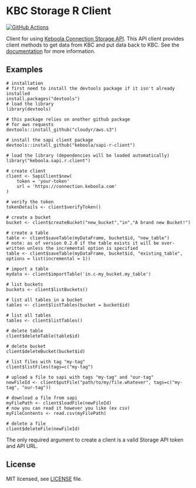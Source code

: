 # KBC Storage R Client

[![GitHub Actions](https://github.com/keboola/sapi-r-client/actions/workflows/push.yml/badge.svg?branch=master)](https://github.com/keboola/sapi-r-client/actions/workflows/push.yml)

Client for using [Keboola Connection Storage API](http://docs.keboola.apiary.io/). 
This API client provides client methods to get data from KBC and put data back to KBC.
See the [documentation](https://developers.keboola.com/integrate/storage/) for more information.

## Examples
```
# installation
# first need to install the devtools package if it isn't already installed
install.packages("devtools")
# load the library
library(devtools)

# this package relies on another github package 
# for aws requests
devtools::install_github("cloudyr/aws.s3")

# install the sapi client package
devtools::install_github("keboola/sapi-r-client")

# load the library (dependencies will be loaded automatically)
library("keboola.sapi.r.client")

# create client
client <- SapiClient$new(
    token = 'your-token'
    url = 'https://connection.keboola.com'
)

# verify the token
tokenDetails <- client$verifyToken()

# create a bucket
bucket <- client$createBucket("new_bucket","in","A brand new Bucket!")

# create a table
table <- client$saveTable(myDataFrame, bucket$id, "new_table")
# note: as of version 0.2.0 if the table exists it will be over-written unless the incremental option is specified
table <- client$saveTable(myDataFrame, bucket$id, "existing_table", options = list(incremental = 1))

# import a table
mydata <- client$importTable('in.c-my_bucket.my_table')

# list buckets
buckets <- client$listBuckets()

# list all tables in a bucket
tables <- client$listTables(bucket = bucket$id)

# list all tables
tables <- client$listTables()

# delete table
client$deleteTable(table$id)

# delete bucket
client$deleteBucket(bucket$id)

# list files with tag "my-tag"
client$listFiles(tags=c("my-tag")

# upload a file to sapi with tags "my-tag" and "our-tag"
newFileId <- client$putFile("path/to/my/file.whatever", tags=c("my-tag", "our-tag"))

# download a file from sapi
myFilePath <- client$loadFile(newFileId)
# now you can read it however you like (ex csv)
myFileContents <- read.csv(myFilePath)

# delete a file 
client$deleteFile(newFileId)
```

The only required argument to create a client is a valid Storage API token and API URL.

## License

MIT licensed, see [LICENSE](./LICENSE) file.
